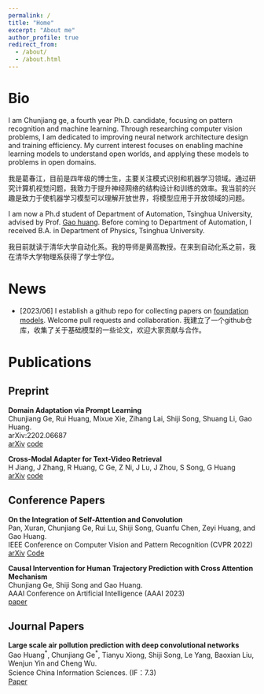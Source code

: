 ```yaml
---
permalink: /
title: "Home"
excerpt: "About me"
author_profile: true
redirect_from: 
  - /about/
  - /about.html
---
```


# Bio

I am Chunjiang ge, a fourth year Ph.D. candidate, focusing on pattern recognition and machine learning. Through researching computer vision problems, I am dedicated to improving neural network architecture design and training efficiency. My current interest focuses on enabling machine learning models to understand open worlds, and applying these models to problems in open domains.

我是葛春江，目前是四年级的博士生，主要关注模式识别和机器学习领域。通过研究计算机视觉问题，我致力于提升神经网络的结构设计和训练的效率。我当前的兴趣是致力于使机器学习模型可以理解开放世界，将模型应用于开放领域的问题。

I am now a Ph.d student of Department of Automation, Tsinghua University, advised by Prof. [Gao huang](http://www.gaohuang.net/). Before coming to Department of Automation, I received B.A. in Department of Physics, Tsinghua University. 

我目前就读于清华大学自动化系。我的导师是黄高教授。在来到自动化系之前，我在清华大学物理系获得了学士学位。

# News

- [2023/06] I establish a github repo for collecting papers on [foundation models](https://github.com/John-Ge/awesome-foundation-models). Welcome pull requests and collaboration. 我建立了一个github仓库，收集了关于基础模型的一些论文，欢迎大家贡献与合作。

# Publications

## Preprint

**Domain Adaptation via Prompt Learning**\
Chunjiang Ge, Rui Huang, Mixue Xie, Zihang Lai, Shiji Song, Shuang Li, Gao Huang.  \
arXiv:2202.06687 \
[arXiv](https://arxiv.org/abs/2202.06687) [code](https://github.com/LeapLabTHU/DAPrompt)

**Cross-Modal Adapter for Text-Video Retrieval**\
H Jiang, J Zhang, R Huang, C Ge, Z Ni, J Lu, J Zhou, S Song, G Huang \
[arXiv](https://arXiv.org/abs/2211.09623) [code](https://github.com/LeapLabTHU/Cross-Modal-Adapter)

## Conference Papers

**On the Integration of Self-Attention and Convolution**\
Pan, Xuran, Chunjiang Ge, Rui Lu, Shiji Song, Guanfu Chen, Zeyi Huang, and Gao Huang.  \
IEEE Conference on Computer Vision and Pattern Recognition (CVPR 2022)\
[arXiv](https://arxiv.org/abs/2111.14556) [Code](https://github.com/leaplabthu/acmix)

**Causal Intervention for Human Trajectory Prediction with Cross Attention Mechanism**\
Chunjiang Ge, Shiji Song and Gao Huang.  \
AAAI Conference on Artificial Intelligence (AAAI 2023)\
[paper](https://ojs.aaai.org/index.php/AAAI/article/view/25142)

## Journal Papers

**Large scale air pollution prediction with deep convolutional networks**\
Gao Huang$^\ast$, Chunjiang Ge$^\ast$, Tianyu Xiong, Shiji Song, Le Yang, Baoxian Liu, Wenjun Yin and Cheng Wu.  \
Science China Information Sciences. (IF：7.3) \
[Paper](https://link.springer.com/article/10.1007/s11432-020-2951-1)